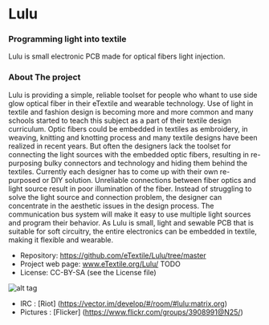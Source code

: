 # Lulu
### Programming light into textile
Lulu is small electronic PCB made for optical fibers light injection.

### About The project
Lulu is providing a simple, reliable toolset for people who whant to use side glow optical fiber in their eTextile and wearable technology.
Use of light in textile and fashion design is becoming more and more common and many schools started to teach this subject as a part of their textile design curriculum.
Optic fibers could be embedded in textiles as embroidery, in weaving, knitting and knotting process and many textile designs have been realized in recent years.
But often the designers lack the toolset for connecting the light sources with the embedded optic fibers, resulting in re-purposing bulky connectors and technology and hiding them behind the textiles.
Currently each designer has to come up with their own re-purposed or DIY solution.
Unreliable connections between fiber optics and light source result in poor illumination of the fiber.
Instead of struggling to solve the light source and connection problem, the designer can concentrate in the aesthetic issues in the design process.
The communication bus system will make it easy to use multiple light sources and program their behavior.
As Lulu is small, light and sewable PCB that is suitable for soft circuitry, the entire electronics can be embedded in textile, making it flexible and wearable.

- Repository: https://github.com/eTextile/Lulu/tree/master
- Project web page: www.eTextile.org/Lulu/ TODO
- License: CC-BY-SA (see the License file)

![alt tag](https://farm6.staticflickr.com/5506/29792500474_7d4b125e57_z_d.jpg)

- IRC : [Riot] (https://vector.im/develop/#/room/#lulu:matrix.org)
- Pictures : [Flicker] (https://www.flickr.com/groups/3908991@N25/)
